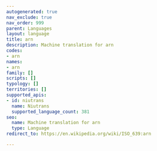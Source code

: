```yaml
---
autogenerated: true
nav_exclude: true
nav_order: 999
parent: Languages
layout: language
title: arn
description: Machine translation for arn
codes:
- arn
names:
- arn
family: []
scripts: []
typology: []
territories: []
supported_apis:
- id: niutrans
  name: Niutrans
  supported_language_count: 381
seo:
  name: Machine translation for arn
  type: Language
redirect_to: https://en.wikipedia.org/wiki/ISO_639:arn

---
```


